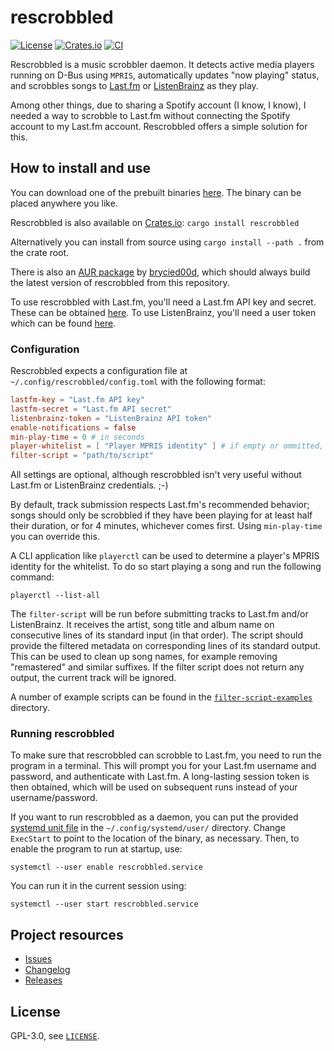 # rescrobbled

[![License](https://img.shields.io/github/license/InputUsername/rescrobbled)](https://github.com/InputUsername/rescrobbled/blob/master/LICENSE)
[![Crates.io](https://img.shields.io/crates/v/rescrobbled)](https://crates.io/crates/rescrobbled)
[![CI](https://github.com/InputUsername/rescrobbled/actions/workflows/ci.yml/badge.svg)](https://github.com/InputUsername/rescrobbled/actions/workflows/ci.yml)

Rescrobbled is a music scrobbler daemon. It detects active media players running on D-Bus using `MPRIS`, automatically updates "now playing" status, and scrobbles songs to [Last.fm](https://last.fm) or [ListenBrainz](https://listenbrainz.org) as they play.

Among other things, due to sharing a Spotify account (I know, I know), I needed a way to scrobble to Last.fm without connecting the Spotify account to my Last.fm account. Rescrobbled offers a simple solution for this.

## How to install and use

You can download one of the prebuilt binaries [here](https://github.com/InputUsername/rescrobbled/releases). The binary can be placed anywhere you like.

Rescrobbled is also available on [Crates.io](https://crates.io/crates/rescrobbled): `cargo install rescrobbled`

Alternatively you can install from source using `cargo install --path .` from the crate root.

There is also an [AUR package](https://aur.archlinux.org/packages/rescrobbled-git/) by [brycied00d](https://github.com/brycied00d), which should always build the latest version of rescrobbled from this repository.

To use rescrobbled with Last.fm, you'll need a Last.fm API key and secret. These can be obtained [here](https://www.last.fm/api/account/create). To use ListenBrainz, you'll need a user token which can be found [here](https://listenbrainz.org/profile/).

### Configuration

Rescrobbled expects a configuration file at `~/.config/rescrobbled/config.toml` with the following format:
```toml
lastfm-key = "Last.fm API key"
lastfm-secret = "Last.fm API secret"
listenbrainz-token = "ListenBrainz API token"
enable-notifications = false
min-play-time = 0 # in seconds
player-whitelist = [ "Player MPRIS identity" ] # if empty or ommitted, will allow all players
filter-script = "path/to/script"
```

All settings are optional, although rescrobbled isn't very useful without Last.fm or ListenBrainz credentials. ;-)

By default, track submission respects Last.fm's recommended behavior; songs should only be scrobbled if they have been playing for at least half their duration, or for 4 minutes, whichever comes first. Using `min-play-time` you can override this.

A CLI application like `playerctl` can be used to determine a player's MPRIS identity for the whitelist. To do so start playing a song and run the following command:
```
playerctl --list-all
```

The `filter-script` will be run before submitting tracks to Last.fm and/or ListenBrainz.
It receives the artist, song title and album name on consecutive lines of its standard input
(in that order). The script should provide the filtered metadata on corresponding lines of its standard output.
This can be used to clean up song names, for example removing "remastered" and similar suffixes.
If the filter script does not return any output, the current track will be ignored.

A number of example scripts can be found in the [`filter-script-examples`](https://github.com/InputUsername/rescrobbled/tree/master/filter-script-examples) directory.

### Running rescrobbled

To make sure that rescrobbled can scrobble to Last.fm, you need to run the program in a terminal. This will prompt you for your Last.fm username and password, and authenticate with Last.fm. A long-lasting session token is then obtained, which will be used on subsequent runs instead of your username/password.

If you want to run rescrobbled as a daemon, you can put the provided [systemd unit file](https://github.com/InputUsername/rescrobbled/blob/master/rescrobbled.service) in the `~/.config/systemd/user/` directory.
Change `ExecStart` to point to the location of the binary, as necessary. Then, to enable the program to run at startup, use:
```
systemctl --user enable rescrobbled.service
```
You can run it in the current session using:
```
systemctl --user start rescrobbled.service
```

## Project resources

- [Issues](https://github.com/InputUsername/rescrobbled/issues)
- [Changelog](https://github.com/InputUsername/rescrobbled/blob/master/CHANGELOG.md)
- [Releases](https://github.com/InputUsername/rescrobbled/releases)

## License

GPL-3.0, see [`LICENSE`](https://github.com/InputUsername/rescrobbled/blob/master/LICENSE).
